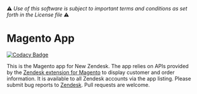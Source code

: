 :warning: *Use of this software is subject to important terms and conditions as set forth in the License file* :warning: 

# Magento App

[![Codacy Badge](https://api.codacy.com/project/badge/Grade/5578edd6d0b34a5292f335f759a789b5)](https://www.codacy.com/app/neels-kruger/magento_app?utm_source=github.com&utm_medium=referral&utm_content=spreeza/magento_app&utm_campaign=badger)

This is the Magento app for New Zendesk. The app relies on APIs provided by the [Zendesk extension for Magento](http://www.magentocommerce.com/magento-connect/catalog/product/view/id/15129/) to display customer and order information. It is available to all Zendesk accounts via the app listing. Please submit bug reports to [Zendesk](https://support.zendesk.com/requests/new). Pull requests are welcome.
